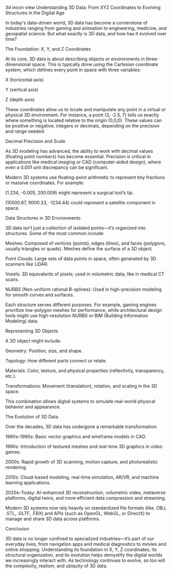 3d incon view
Understanding 3D Data: From XYZ Coordinates to Evolving Structures in the Digital Age

In today's data-driven world, 3D data has become a cornerstone of industries ranging from gaming and animation to engineering, medicine, and geospatial science. But what exactly is 3D data, and how has it evolved over time?

The Foundation: X, Y, and Z Coordinates

At its core, 3D data is about describing objects or environments in three-dimensional space. This is typically done using the Cartesian coordinate system, which defines every point in space with three variables:

X (horizontal axis)

Y (vertical axis)

Z (depth axis)


These coordinates allow us to locate and manipulate any point in a virtual or physical 3D environment. For instance, a point (3, -2.5, 7) tells us exactly where something is located relative to the origin (0,0,0). These values can be positive or negative, integers or decimals, depending on the precision and range needed.

Decimal Precision and Scale

As 3D modeling has advanced, the ability to work with decimal values (floating point numbers) has become essential. Precision is critical in applications like medical imaging or CAD (computer-aided design), where even a 0.001 unit discrepancy can be significant.

Modern 3D systems use floating-point arithmetic to represent tiny fractions or massive coordinates. For example:

(1.234, -0.005, 200.009) might represent a surgical tool’s tip.

(10500.87, 9000.33, -1234.44) could represent a satellite component in space.


Data Structures in 3D Environments

3D data isn't just a collection of isolated points—it’s organized into structures. Some of the most common include:

Meshes: Composed of vertices (points), edges (lines), and faces (polygons, usually triangles or quads). Meshes define the surface of a 3D object.

Point Clouds: Large sets of data points in space, often generated by 3D scanners like LiDAR.

Voxels: 3D equivalents of pixels; used in volumetric data, like in medical CT scans.

NURBS (Non-uniform rational B-splines): Used in high-precision modeling for smooth curves and surfaces.


Each structure serves different purposes. For example, gaming engines prioritize low-polygon meshes for performance, while architectural design tools might use high-resolution NURBS or BIM (Building Information Modeling) data.

Representing 3D Objects

A 3D object might include:

Geometry: Position, size, and shape.

Topology: How different parts connect or relate.

Materials: Color, texture, and physical properties (reflectivity, transparency, etc.).

Transformations: Movement (translation), rotation, and scaling in the 3D space.


This combination allows digital systems to simulate real-world physical behavior and appearance.

The Evolution of 3D Data

Over the decades, 3D data has undergone a remarkable transformation:

1960s–1980s: Basic vector graphics and wireframe models in CAD.

1990s: Introduction of textured meshes and real-time 3D graphics in video games.

2000s: Rapid growth of 3D scanning, motion capture, and photorealistic rendering.

2010s: Cloud-based modeling, real-time simulation, AR/VR, and machine learning applications.

2020s–Today: AI-enhanced 3D reconstruction, volumetric video, metaverse platforms, digital twins, and more efficient data compression and streaming.


Modern 3D systems now rely heavily on standardized file formats (like .OBJ, .STL, .GLTF, .FBX) and APIs (such as OpenGL, WebGL, or DirectX) to manage and share 3D data across platforms.

Conclusion

3D data is no longer confined to specialized industries—it’s part of our everyday lives, from navigation apps and medical diagnostics to movies and online shopping. Understanding its foundation in X, Y, Z coordinates, its structural organization, and its evolution helps demystify the digital worlds we increasingly interact with. As technology continues to evolve, so too will the complexity, realism, and ubiquity of 3D data.


